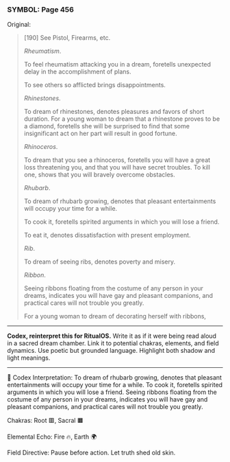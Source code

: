 ### SYMBOL: Page 456

Original:
> [190] See Pistol, Firearms, etc.
> 
> 
> _Rheumatism_.
> 
> 
> To feel rheumatism attacking you in a dream, foretells unexpected
> delay in the accomplishment of plans.
> 
> 
> To see others so afflicted brings disappointments.
> 
> 
> _Rhinestones_.
> 
> 
> To dream of rhinestones, denotes pleasures and favors of short duration.
> For a young woman to dream that a rhinestone proves to be a diamond,
> foretells she will be surprised to find that some insignificant act
> on her part will result in good fortune.
> 
> 
> _Rhinoceros_.
> 
> 
> To dream that you see a rhinoceros, foretells you will have a great
> loss threatening you, and that you will have secret troubles.
> To kill one, shows that you will bravely overcome obstacles.
> 
> 
> _Rhubarb_.
> 
> 
> To dream of rhubarb growing, denotes that pleasant entertainments
> will occupy your time for a while.
> 
> 
> To cook it, foretells spirited arguments in which you will lose a friend.
> 
> 
> To eat it, denotes dissatisfaction with present employment.
> 
> 
> _Rib_.
> 
> 
> To dream of seeing ribs, denotes poverty and misery.
> 
> 
> _Ribbon_.
> 
> 
> Seeing ribbons floating from the costume of any person in your dreams,
> indicates you will have gay and pleasant companions, and practical cares
> will not trouble you greatly.
> 
> 
> For a young woman to dream of decorating herself with ribbons,

---

**Codex, reinterpret this for RitualOS.**
Write it as if it were being read aloud in a sacred dream chamber.
Link it to potential chakras, elements, and field dynamics.
Use poetic but grounded language.
Highlight both shadow and light meanings.

---

🔁 Codex Interpretation:
To dream of rhubarb growing, denotes that pleasant entertainments will occupy your time for a while. To cook it, foretells spirited arguments in which you will lose a friend. Seeing ribbons floating from the costume of any person in your dreams, indicates you will have gay and pleasant companions, and practical cares will not trouble you greatly.

Chakras: Root 🟥, Sacral 🟧

Elemental Echo: Fire 🔥, Earth 🌍

Field Directive: Pause before action. Let truth shed old skin.
